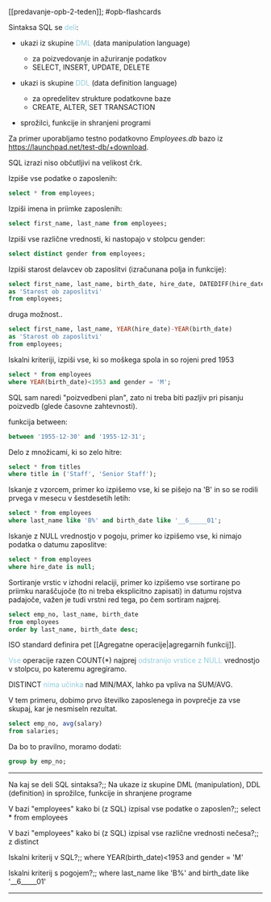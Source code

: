 [[predavanje-opb-2-teden]]; #opb-flashcards 

Sintaksa SQL se <font color="#92cddc">deli</font>:

- ukazi iz skupine <font color="#92cddc">DML</font> (data manipulation language)
	- za poizvedovanje in ažuriranje podatkov
	- SELECT, INSERT, UPDATE, DELETE

- ukazi is skupine <font color="#92cddc">DDL</font> (data definition language)
	- za opredelitev strukture podatkovne baze
	- CREATE, ALTER, SET TRANSACTION

- sprožilci, funkcije in shranjeni programi


Za primer uporabljamo testno podatkovno *Employees.db* bazo iz https://launchpad.net/test-db/+download.

SQL izrazi niso občutljivi na velikost črk.

Izpiše vse podatke o zaposlenih: 
```SQL
select * from employees;
```

Izpiši imena in priimke zaposlenih: 
```SQL
select first_name, last_name from employees;
```

Izpiši vse različne vrednosti, ki nastopajo v stolpcu gender:

```SQL
select distinct gender from employees;
```

Izpiši starost delavcev ob zaposlitvi (izračunana polja in funkcije):

```SQL
select first_name, last_name, birth_date, hire_date, DATEDIFF(hire_date, birth_date)/365
as 'Starost ob zaposlitvi'
from employees;
```

druga možnost..
```SQL
select first_name, last_name, YEAR(hire_date)-YEAR(birth_date)
as 'Starost ob zaposlitvi'
from employees;
```

Iskalni kriteriji, izpiši vse, ki so moškega spola in so rojeni pred 1953
```SQL
select * from employees
where YEAR(birth_date)<1953 and gender = 'M';
```
SQL sam naredi "poizvedbeni plan", zato ni treba biti pazljiv pri pisanju poizvedb (glede časovne zahtevnosti).

funkcija between: 
```SQL
between '1955-12-30' and '1955-12-31';
```

Delo z množicami, ki so zelo hitre:
```SQL
select * from titles
where title in ('Staff', 'Senior Staff');
```

Iskanje z vzorcem, primer ko izpišemo vse, ki se pišejo na 'B' in so se rodili prvega v mesecu v šestdesetih letih:
```SQL
select * from employees
where last_name like 'B%' and birth_date like '__6_____01';
```

Iskanje z NULL vrednostjo v pogoju, primer ko izpišemo vse, ki nimajo podatka o datumu zaposlitve:
```SQL
select * from employees
where hire_date is null;
```

Sortiranje vrstic v izhodni relaciji, primer ko izpišemo vse sortirane po priimku naraščujoče (to ni treba eksplicitno zapisati) in datumu rojstva padajoče, važen je tudi vrstni red tega, po čem sortiram najprej.
```SQL
select emp_no, last_name, birth_date
from employees
order by last_name, birth_date desc;
```

ISO standard definira pet [[Agregatne operacije|agregarnih funkcij]].

<font color="#92cddc">Vse</font> operacije razen COUNT(\*) najprej <font color="#92cddc">odstranijo vrstice z NULL</font> vrednostjo v stolpcu, po kateremu agregiramo.

DISTINCT <font color="#92cddc">nima učinka</font> nad MIN/MAX, lahko pa vpliva na SUM/AVG.

V tem primeru, dobimo prvo številko zaposlenega in povprečje za vse skupaj, kar je nesmiseln rezultat.
```SQL
select emp_no, avg(salary)
from salaries;
```

Da bo to pravilno, moramo dodati:
```SQL
group by emp_no;
```

---

Na kaj se deli SQL sintaksa?;; Na ukaze iz skupine DML (manipulation), DDL (definition) in sprožilce, funkcije in shranjene programe
<!--SR:!2024-10-30,11,270-->
V bazi "employees" kako bi (z SQL) izpisal vse podatke o zaposlen?;; select * from employees
<!--SR:!2024-11-03,15,290-->
V bazi "employees" kako bi (z SQL) izpisal vse različne vrednosti nečesa?;; z distinct
<!--SR:!2024-11-03,15,290-->
Iskalni kriterij v SQL?;; where YEAR(birth_date)<1953 and gender = 'M'
<!--SR:!2024-10-25,6,250-->
Iskalni kriterij s pogojem?;; where last_name like 'B%' and birth_date like '__6_____01'
<!--SR:!2024-10-27,8,250-->


---

